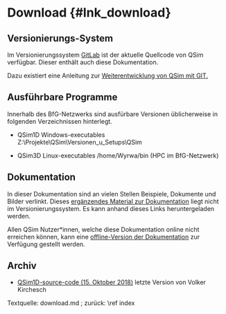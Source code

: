 Download  {#lnk_download}
=========

## Versionierungs-System
Im Versionierungssystem <a href="https://gitlab.lan.bafg.de/qsim/qsim">GitLab</a> 
ist der aktuelle Quellcode von QSim verfügbar. Dieser enthält auch diese 
Dokumentation.

Dazu existiert eine Anleitung zur <a href="./pdf/QSIM_GIT.pdf" target="_blank">
Weiterentwicklung von QSim mit GIT.</a>
<!-- ist das noch aktuell? Oder eher auf Git Wiki verweisen?  -->

## Ausführbare Programme
Innerhalb des BfG-Netzwerks sind ausfürbare Versionen üblicherweise in folgenden 
Verzeichnissen hinterlegt.

- QSim1D Windows-executables  Z:\\Projekte\\QSim\\Versionen_u_Setups\\QSim

- QSim3D Linux-executables  /home/Wyrwa/bin (HPC im BfG-Netzwerk)

## Dokumentation
In dieser Dokumentation sind an vielen Stellen Beispiele, Dokumente und Bilder 
verlinkt. Dieses <a href="./taz/qsim_doku_additional.zip"> ergänzendes Material 
zur Dokumentation</a> liegt nicht im Versionierungssystem.
Es kann anhand dieses Links heruntergeladen werden.


Allen QSim Nutzer*innen, welche diese Dokumentation online nicht erreichen 
können, kann eine <a href="./taz/qsim_doku_offline.zip"> offline-Version der 
Dokumentation</a> zur Verfügung gestellt werden.


## Archiv
- <a href="./taz/qsimcode_13_40originalVolker.zip"> QSim1D-source-code 
  (15. Oktober 2018)</a> letzte Version von Volker Kirchesch


Textquelle: download.md ; zurück: \ref index
 